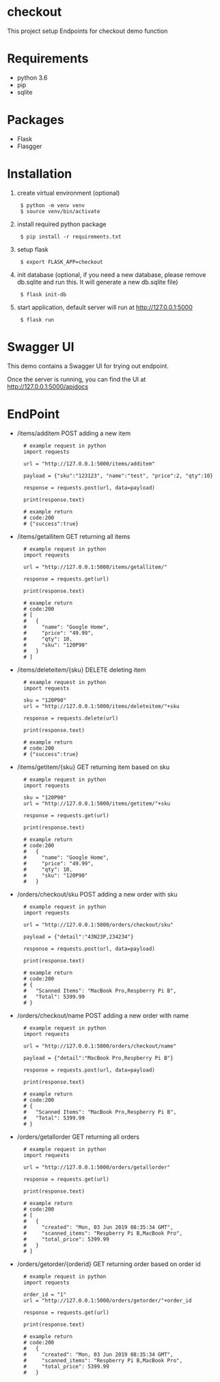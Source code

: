 # checkout
This project setup Endpoints for checkout demo function

# Requirements
- python 3.6
- pip
- sqlite

# Packages
- Flask
- Flasgger

# Installation
1. create virtual environment (optional)
  
        $ python -m venv venv
        $ source venv/bin/activate

2. install required python package

        $ pip install -r requirements.txt
 
3. setup flask

        $ export FLASK_APP=checkout

4. init database (optional, if you need a new database, please remove db.sqlite and run this. It will generate a new db.sqlite file)

        $ flask init-db

5. start application, default server will run at http://127.0.0.1:5000

        $ flask run

# Swagger UI
This demo contains a Swagger UI for trying out endpoint.

Once the server is running, you can find the UI at
http://127.0.0.1:5000/apidocs


# EndPoint
- /items/additem POST adding a new item

        # example request in python
        import requests

        url = "http://127.0.0.1:5000/items/additem"
        
        payload = {"sku":"123123", "name":"test", "price":2, "qty":10}
        
        response = requests.post(url, data=payload)
        
        print(response.text)
        
        # example return
        # code:200
        # {"success":true}        
        
- /items/getallitem GET returning all items
        
        # example request in python
        import requests
        
        url = "http://127.0.0.1:5000/items/getallitem/"
        
        response = requests.get(url)
        
        print(response.text)
        
        # example return
        # code:200
        # [
        #   {
        #     "name": "Google Home",
        #     "price": "49.99",
        #     "qty": 10,
        #     "sku": "120P90"
        #   }
        # ]

- /items/deleteitem/{sku} DELETE deleting item
        
        # example request in python
        import requests
        
        sku = "120P90"
        url = "http://127.0.0.1:5000/items/deleteitem/"+sku
        
        response = requests.delete(url)
        
        print(response.text)
        
        # example return
        # code:200
        # {"success":true} 

- /items/getitem/{sku} GET returning item based on sku

        # example request in python
        import requests
        
        sku = "120P90"
        url = "http://127.0.0.1:5000/items/getitem/"+sku
        
        response = requests.get(url)
        
        print(response.text)
        
        # example return
        # code:200
        #   {
        #     "name": "Google Home",
        #     "price": "49.99",
        #     "qty": 10,
        #     "sku": "120P90"
        #   }

        
- /orders/checkout/sku POST adding a new order with sku

        # example request in python
        import requests

        url = "http://127.0.0.1:5000/orders/checkout/sku"
        
        payload = {"detail":"43N23P,234234"}
        
        response = requests.post(url, data=payload)
        
        print(response.text)
        
        # example return
        # code:200
        # {
        #   "Scanned Items": "MacBook Pro,Respberry Pi B",
        #   "Total": 5399.99
        # }   

- /orders/checkout/name POST adding a new order with name

        # example request in python
        import requests

        url = "http://127.0.0.1:5000/orders/checkout/name"
        
        payload = {"detail":"MacBook Pro,Respberry Pi B"}
        
        response = requests.post(url, data=payload)
        
        print(response.text)
        
        # example return
        # code:200
        # {
        #   "Scanned Items": "MacBook Pro,Respberry Pi B",
        #   "Total": 5399.99
        # } 

- /orders/getallorder GET returning all orders

        # example request in python
        import requests

        url = "http://127.0.0.1:5000/orders/getallorder"
        
        response = requests.get(url)
        
        print(response.text)
        
        # example return
        # code:200
        # [
        #   {
        #     "created": "Mon, 03 Jun 2019 08:35:34 GMT",
        #     "scanned_items": "Respberry Pi B,MacBook Pro",
        #     "total_price": 5399.99
        #   }
        # ]

- /orders/getorder/{orderid} GET returning order based on order id

        # example request in python
        import requests
        
        order_id = "1"
        url = "http://127.0.0.1:5000/orders/getorder/"+order_id
        
        response = requests.get(url)
        
        print(response.text)
        
        # example return
        # code:200
        #   {
        #     "created": "Mon, 03 Jun 2019 08:35:34 GMT",
        #     "scanned_items": "Respberry Pi B,MacBook Pro",
        #     "total_price": 5399.99
        #   }
        